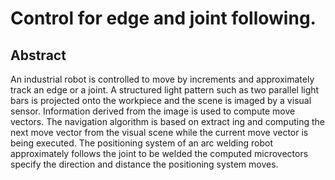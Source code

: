 # Control for edge and joint following.

## Abstract
An industrial robot is controlled to move by increments and approximately track an edge or a joint. A structured light pattern such as two parallel light bars is projected onto the workpiece and the scene is imaged by a visual sensor. Information derived from the image is used to compute move vectors. The navigation algorithm is based on extract ing and computing the next move vector from the visual scene while the current move vector is being executed. The positioning system of an arc welding robot approximately follows the joint to be welded the computed microvectors specify the direction and distance the positioning system moves.